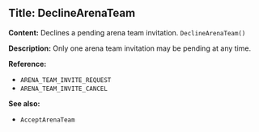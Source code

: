 ## Title: DeclineArenaTeam

**Content:**
Declines a pending arena team invitation.
`DeclineArenaTeam()`

**Description:**
Only one arena team invitation may be pending at any time.

**Reference:**
- `ARENA_TEAM_INVITE_REQUEST`
- `ARENA_TEAM_INVITE_CANCEL`

**See also:**
- `AcceptArenaTeam`